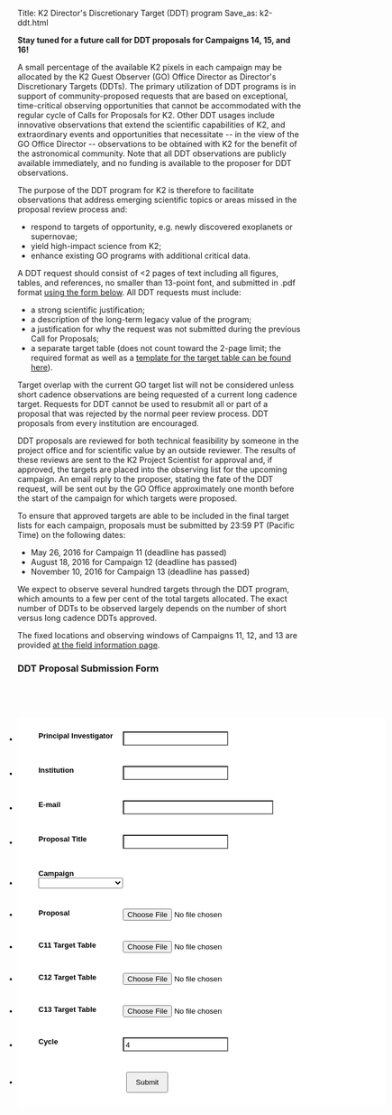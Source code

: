 Title: K2 Director's Discretionary Target (DDT) program
Save_as: k2-ddt.html


**Stay tuned for a future call for DDT proposals for Campaigns 14, 15,
and 16!**


A small percentage of the available K2 pixels in each campaign may be allocated by the K2 Guest Observer (GO) Office Director as Director's Discretionary Targets (DDTs).  The primary utilization of DDT programs is in support of community-proposed requests that are based on exceptional, time-critical observing opportunities that cannot be accommodated with the regular cycle of Calls for Proposals for K2. Other DDT usages include innovative observations that extend the scientific capabilities of K2, and extraordinary events and opportunities that necessitate -- in the view of the GO Office Director -- observations to be obtained with K2 for the benefit of the astronomical community.  Note that all DDT observations are publicly available immediately, and no funding is available to the proposer for DDT observations. 

The purpose of the DDT program for K2 is therefore to facilitate observations that address emerging scientific topics or areas missed in the proposal review process and:

* respond to targets of opportunity, e.g. newly discovered exoplanets or supernovae;
* yield high-impact science from K2;
* enhance existing GO programs with additional critical data.

A DDT request should consist of <2 pages of text including all figures, tables, and references, no smaller than 13-point font, and submitted in .pdf format [using the form below](#submissionform).  All DDT requests must include:

* a strong scientific justification;
* a description of the long-term legacy value of the program;
* a justification for why the request was not submitted during the previous Call for Proposals;
* a separate target table (does not count toward the 2-page limit; the required format as well as a [template for the target table can be found here](/k2-proposing-targets.html#target-table)).

Target overlap with the current GO target list will not be considered unless short cadence observations are being requested of a current long cadence target. Requests for DDT cannot be used to resubmit all or part of a proposal that was rejected by the normal peer review process. DDT proposals from every institution are encouraged.

DDT proposals are reviewed for both technical feasibility by someone in the project office and for scientific value by an outside reviewer.  The results of these reviews are sent to the K2 Project Scientist for approval and, if approved, the targets are placed into the observing list for the upcoming campaign.  An email reply to the proposer, stating the fate of the DDT request, will be sent out by the GO Office approximately one month before the start of the campaign for which targets were proposed.

To ensure that approved targets are able to be included in the final target lists for each campaign, proposals must be submitted by 23:59 PT (Pacific Time) on the following dates:

* May 26, 2016 for Campaign 11 (deadline has passed)
* August 18, 2016 for Campaign 12 (deadline has passed)
* November 10, 2016 for Campaign 13 (deadline has passed)
 
We expect to observe several hundred targets through the DDT program, which amounts to a few per cent of the total targets allocated. The exact number of DDTs to be observed largely depends on the number of short versus long cadence DDTs approved. 

The fixed locations and observing windows of Campaigns 11, 12, and 13 are provided [at the field information page](k2-fields.html). 



 
### DDT Proposal Submission Form 
<a name="submissionform"></a>

<script src="https://cdn.jotfor.ms/static/prototype.forms.js" type="text/javascript"></script>
<script src="https://cdn.jotfor.ms/static/jotform.forms.js?3.3.14545" type="text/javascript"></script>
<script type="text/javascript">
   JotForm.init(function(){
      setTimeout(function() {
          $('input_6').hint('ex: myname@example.com');
       }, 20);
	JotForm.clearFieldOnHide="disable";
	JotForm.onSubmissionError="jumpToSubmit";
   });
</script>
<link href="https://cdn.jotfor.ms/static/formCss.css?3.3.14545" rel="stylesheet" type="text/css" />
<link type="text/css" rel="stylesheet" href="https://cdn.jotfor.ms/css/styles/nova.css?3.3.14545" />
<link type="text/css" media="print" rel="stylesheet" href="https://cdn.jotfor.ms/css/printForm.css?3.3.14545" />
<style type="text/css">
    .form-label-left{
        width:150px !important;
    }
    .form-line{
        padding-top:12px;
        padding-bottom:12px;
    }
    .form-label-right{
        width:150px !important;
    }
    .form-all{
        width:650px;
        color:rgb(0, 0, 0) !important;
        font-family:'Tahoma';
        font-size:13px;
    }
    .form-radio-item label, .form-checkbox-item label, .form-grading-label, .form-header{
        color: #555;
    }

</style>

<style type="text/css" id="form-designer-style">
    /* Injected CSS Code */
.form-all {
  font-family: "Tahoma", sans-serif;
}
.form-all {
  width: 650px;
}
.form-label-left,
.form-label-right {
  width: 150px;
}
.form-label {
  white-space: normal;
}
.form-label.form-label-auto {
  display: inline-block;
  float: left;
  text-align: left;
  width: 150px;
}
.form-label-left {
  display: inline-block;
  white-space: normal;
  float: left;
  text-align: left;
}
.form-label-right {
  display: inline-block;
  white-space: normal;
  float: left;
  text-align: right;
}
.form-label-top {
  white-space: normal;
  display: block;
  float: none;
  text-align: left;
}
.form-all {
  font-size: 13px;
}
.form-label {
  font-weight: bold;
}
.form-checkbox-item label,
.form-radio-item label {
  font-weight: normal;
}
.supernova {
  background-color: #ffffff;
  background-color: #022e4c;
}
.supernova body {
  background-color: transparent;
}
/*
@width30: (unit(@formWidth, px) + 60px);
@width60: (unit(@formWidth, px)+ 120px);
@width90: (unit(@formWidth, px)+ 180px);
*/
/* | */
@media screen and (min-width: 480px) {
  .supernova .form-all {
    border: 1px solid #01101a;
    -webkit-box-shadow: 0 3px 9px rgba(0, 0, 0, 0.1);
    -moz-box-shadow: 0 3px 9px rgba(0, 0, 0, 0.1);
    box-shadow: 0 3px 9px rgba(0, 0, 0, 0.1);
  }
}
/* | */
/* | */
@media screen and (max-width: 480px) {
  .jotform-form {
    padding: 10px 0;
  }
}
/* | */
/* | */
@media screen and (min-width: 480px) and (max-width: 768px) {
  .jotform-form {
    padding: 30px 0;
  }
}
/* | */
/* | */
@media screen and (min-width: 480px) and (max-width: 649px) {
  .jotform-form {
    padding: 30px 0;
  }
}
/* | */
/* | */
@media screen and (min-width: 768px) {
  .jotform-form {
    padding: 60px 0;
  }
}
/* | */
/* | */
@media screen and (max-width: 649px) {
  .jotform-form {
    padding: 0;
  }
}
/* | */
.supernova .form-all,
.form-all {
  background-color: #ffffff;
  border: 1px solid transparent;
}
.form-header-group {
  border-color: #e6e6e6;
}
.form-matrix-table tr {
  border-color: #e6e6e6;
}
.form-matrix-table tr:nth-child(2n) {
  background-color: #f2f2f2;
}
.form-all {
  color: #000000;
}
.form-header-group .form-header {
  color: #000000;
}
.form-header-group .form-subHeader {
  color: #1a1a1a;
}
.form-sub-label {
  color: #1a1a1a;
}
.form-label-top,
.form-label-left,
.form-label-right,
.form-html {
  color: #000000;
}
.form-checkbox-item label,
.form-radio-item label {
  color: #1a1a1a;
}
.form-line.form-line-active {
  -webkit-transition-property: all;
  -moz-transition-property: all;
  -ms-transition-property: all;
  -o-transition-property: all;
  transition-property: all;
  -webkit-transition-duration: 0.3s;
  -moz-transition-duration: 0.3s;
  -ms-transition-duration: 0.3s;
  -o-transition-duration: 0.3s;
  transition-duration: 0.3s;
  -webkit-transition-timing-function: ease;
  -moz-transition-timing-function: ease;
  -ms-transition-timing-function: ease;
  -o-transition-timing-function: ease;
  transition-timing-function: ease;
  background-color: rgba(255, 255, 255, 0.75);
}
/* ömer */
.form-radio-item,
.form-checkbox-item {
  padding-bottom: 0px !important;
}
.form-radio-item:last-child,
.form-checkbox-item:last-child {
  padding-bottom: 0;
}
/* ömer */
.form-single-column .form-checkbox-item,
.form-single-column .form-radio-item {
  width: 100%;
}
.supernova {
  height: 100%;
  background-repeat: no-repeat;
  background-attachment: scroll;
  background-position: center top;
  background-repeat: repeat;
}
.supernova {
  background-image: none;
}
#stage {
  background-image: none;
}
/* | */
.form-all {
  background-repeat: no-repeat;
  background-attachment: scroll;
  background-position: center top;
  background-repeat: repeat;
}
.form-header-group {
  background-repeat: no-repeat;
  background-attachment: scroll;
  background-position: center top;
}
.form-line {
  margin-top: 12px;
  margin-bottom: 12px;
}
.form-line {
  padding: 12px 36px;
}
.form-all .qq-upload-button,
.form-all .form-submit-button,
.form-all .form-submit-reset,
.form-all .form-submit-print {
  font-size: 1em;
  padding: 9px 15px;
  font-family: "Tahoma", sans-serif;
  font-size: 13px;
  font-weight: normal;
}
.form-all .form-pagebreak-back,
.form-all .form-pagebreak-next {
  font-size: 1em;
  padding: 9px 15px;
  font-family: "Tahoma", sans-serif;
  font-size: 13px;
  font-weight: normal;
}
/*
& when ( @buttonFontType = google ) {
	@import (css) "@{buttonFontLink}";
}
*/
h2.form-header {
  line-height: 1.618em;
  font-size: 1.714em;
}
h2 ~ .form-subHeader {
  line-height: 1.5em;
  font-size: 1.071em;
}
.form-header-group {
  text-align: left;
}
/*.form-dropdown,
.form-radio-item,
.form-checkbox-item,
.form-radio-other-input,
.form-checkbox-other-input,*/
.form-captcha input,
.form-spinner input,
.form-error-message {
  padding: 4px 3px 2px 3px;
}
.form-header-group {
  font-family: "Tahoma", sans-serif;
}
.form-section {
  padding: 0px 0px 0px 0px;
}
.form-header-group {
  margin: 12px 36px 12px 36px;
}
.form-header-group {
  padding: 24px 0px 24px 0px;
}
.form-textbox,
.form-textarea {
  padding: 4px 3px 2px 3px;
}
.form-textbox,
.form-textarea,
.form-radio-other-input,
.form-checkbox-other-input,
.form-captcha input,
.form-spinner input {
  background-color: #ffffff;
}
[data-type="control_dropdown"] .form-input,
[data-type="control_dropdown"] .form-input-wide {
  width: 150px;
}
.form-label {
  font-family: "Tahoma", sans-serif;
}
li[data-type="control_image"] div {
  text-align: left;
}
li[data-type="control_image"] img {
  border: none;
  border-width: 0px !important;
  border-style: solid !important;
  border-color: false !important;
}
.form-line-column {
  width: auto;
}
.form-line-error {
  overflow: hidden;
  -webkit-transition-property: none;
  -moz-transition-property: none;
  -ms-transition-property: none;
  -o-transition-property: none;
  transition-property: none;
  -webkit-transition-duration: 0.3s;
  -moz-transition-duration: 0.3s;
  -ms-transition-duration: 0.3s;
  -o-transition-duration: 0.3s;
  transition-duration: 0.3s;
  -webkit-transition-timing-function: ease;
  -moz-transition-timing-function: ease;
  -ms-transition-timing-function: ease;
  -o-transition-timing-function: ease;
  transition-timing-function: ease;
  background-color: #fff4f4;
}
.form-line-error .form-error-message {
  background-color: #ff3200;
  clear: both;
  float: none;
}
.form-line-error .form-error-message .form-error-arrow {
  border-bottom-color: #ff3200;
}
.form-line-error input:not(#coupon-input),
.form-line-error textarea,
.form-line-error .form-validation-error {
  border: 1px solid #ff3200;
  -webkit-box-shadow: 0 0 3px #ff3200;
  -moz-box-shadow: 0 0 3px #ff3200;
  box-shadow: 0 0 3px #ff3200;
}
.ie-8 .form-all {
  margin-top: auto;
  margin-top: initial;
}
.ie-8 .form-all:before {
  display: none;
}
/* | */
@media screen and (max-width: 480px), screen and (max-device-width: 768px) and (orientation: portrait), screen and (max-device-width: 415px) and (orientation: landscape) {
  .jotform-form {
    padding: 0;
  }
  .form-all {
    border: 0;
    width: 100% !important;
    max-width: initial;
  }
  .form-sub-label-container {
    width: 100%;
    margin: 0;
  }
  .form-input {
    width: 100%;
  }
  .form-label {
    width: 100%!important;
  }
  .form-line {
    padding: 2% 5%;
    -moz-box-sizing: border-box;
    -webkit-box-sizing: border-box;
    box-sizing: border-box;
  }
  input[type=text],
  input[type=email],
  input[type=tel],
  textarea {
    width: 100%;
    -moz-box-sizing: border-box;
    -webkit-box-sizing: border-box;
    box-sizing: border-box;
    max-width: initial !important;
  }
  .form-input,
  .form-input-wide,
  .form-textarea,
  .form-textbox,
  .form-dropdown {
    max-width: initial !important;
  }
  div.form-header-group {
    padding: 24px 0px !important;
    margin: 0 12px 2% !important;
    margin-left: 5% !important;
    margin-right: 5% !important;
    -moz-box-sizing: border-box;
    -webkit-box-sizing: border-box;
    box-sizing: border-box;
  }
  [data-type="control_button"] {
    margin-bottom: 0 !important;
  }
  .form-buttons-wrapper {
    margin: 0!important;
  }
  .form-buttons-wrapper button {
    width: 100%;
  }
  table {
    width: 100%!important;
    max-width: initial !important;
  }
  table td + td {
    padding-left: 3%;
  }
  .form-checkbox-item input,
  .form-radio-item input {
    width: auto;
  }
  .form-collapse-table {
    margin: 0 5%;
  }
}
/* | */

/*__INSPECT_SEPERATOR__*/

    /* Injected CSS Code */
</style>

<form class="jotform-form" action="https://submit.jotform.us/submit/52528572176158/" method="post" enctype="multipart/form-data" name="form_52528572176158" id="52528572176158" accept-charset="utf-8">
  <input type="hidden" name="formID" value="52528572176158" />
  <div class="form-all">
    <ul class="form-section page-section">
      <li class="form-line" data-type="control_textbox" id="id_9">
        <label class="form-label form-label-left form-label-auto" id="label_9" for="input_9"> Principal Investigator </label>
        <div id="cid_9" class="form-input jf-required">
          <input type="text" class=" form-textbox" data-type="input-textbox" id="input_9" name="q9_principalInvestigator" size="20" value="" />
        </div>
      </li>
      <li class="form-line" data-type="control_textbox" id="id_8">
        <label class="form-label form-label-left form-label-auto" id="label_8" for="input_8"> Institution </label>
        <div id="cid_8" class="form-input jf-required">
          <input type="text" class=" form-textbox" data-type="input-textbox" id="input_8" name="q8_institution" size="20" value="" />
        </div>
      </li>
      <li class="form-line" data-type="control_email" id="id_6">
        <label class="form-label form-label-left form-label-auto" id="label_6" for="input_6"> E-mail </label>
        <div id="cid_6" class="form-input jf-required">
          <input type="email" class=" form-textbox validate[Email]" id="input_6" name="q6_email6" size="30" value="" />
        </div>
      </li>
      <li class="form-line" data-type="control_textbox" id="id_5">
        <label class="form-label form-label-left form-label-auto" id="label_5" for="input_5"> Proposal Title </label>
        <div id="cid_5" class="form-input jf-required">
          <input type="text" class=" form-textbox" data-type="input-textbox" id="input_5" name="q5_proposalTitle" size="20" value="" />
        </div>
      </li>
      <li class="form-line" data-type="control_dropdown" id="id_11">
        <label class="form-label form-label-left form-label-auto" id="label_11" for="input_11"> Campaign </label>
        <div id="cid_11" class="form-input jf-required">
          <select class="form-dropdown" style="width:150px" id="input_11" name="q11_campaign11">
            <option value="">  </option>
            <option value="11"> 11 </option>
            <option value="12"> 12 </option>
            <option value="13"> 13 </option>
            <option value="Multi-Campaign"> Multi-Campaign </option>
          </select>
        </div>
      </li>
      <li class="form-line" data-type="control_fileupload" id="id_1">
        <label class="form-label form-label-left form-label-auto" id="label_1" for="input_1"> Proposal </label>
        <div id="cid_1" class="form-input jf-required">
          <input class="form-upload" type="file" id="input_1" name="q1_proposal1" file-accept="pdf, doc, docx, xls, xlsx, csv, txt, rtf, html, zip, mp3, wma, mpg, flv, avi, jpg, jpeg, png, gif" file-maxsize="2048" file-minsize="0" file-limit="0" />
        </div>
      </li>
      <li class="form-line" data-type="control_fileupload" id="id_12">
        <label class="form-label form-label-left form-label-auto" id="label_12" for="input_12"> C11 Target Table </label>
        <div id="cid_12" class="form-input jf-required">
          <input class="form-upload" type="file" id="input_12" name="q12_c11Target" file-accept="pdf, doc, docx, xls, xlsx, csv, txt, rtf, html, zip, mp3, wma, mpg, flv, avi, jpg, jpeg, png, gif" file-maxsize="2048" file-minsize="0" file-limit="0" />
        </div>
      </li>
      <li class="form-line" data-type="control_fileupload" id="id_13">
        <label class="form-label form-label-left form-label-auto" id="label_13" for="input_13"> C12 Target Table </label>
        <div id="cid_13" class="form-input jf-required">
          <input class="form-upload" type="file" id="input_13" name="q13_c12Target" file-accept="pdf, doc, docx, xls, xlsx, csv, txt, rtf, html, zip, mp3, wma, mpg, flv, avi, jpg, jpeg, png, gif" file-maxsize="2048" file-minsize="0" file-limit="0" />
        </div>
      </li>
      <li class="form-line" data-type="control_fileupload" id="id_14">
        <label class="form-label form-label-left form-label-auto" id="label_14" for="input_14"> C13 Target Table </label>
        <div id="cid_14" class="form-input jf-required">
          <input class="form-upload" type="file" id="input_14" name="q14_c13Target" file-accept="pdf, doc, docx, xls, xlsx, csv, txt, rtf, html, zip, mp3, wma, mpg, flv, avi, jpg, jpeg, png, gif" file-maxsize="2048" file-minsize="0" file-limit="0" />
        </div>
      </li>
      <li class="form-line" data-type="control_textbox" id="id_16">
        <label class="form-label form-label-left form-label-auto" id="label_16" for="input_16"> Cycle </label>
        <div id="cid_16" class="form-input jf-required">
          <input type="text" readonly="readonly" tabindex=-1 class="form-readonly  form-textbox" data-type="input-textbox" id="input_16" name="q16_cycle" size="20" value="4" />
        </div>
      </li>
      <li class="form-line" data-type="control_button" id="id_2">
        <div id="cid_2" class="form-input-wide">
          <div style="margin-left:156px" class="form-buttons-wrapper">
            <button id="input_2" type="submit" class="form-submit-button">
              Submit
            </button>
          </div>
        </div>
      </li>
      <li style="display:none">
        Should be Empty:
        <input type="text" name="website" value="" />
      </li>
    </ul>
  </div>
  <input type="hidden" id="simple_spc" name="simple_spc" value="52528572176158" />
  <script type="text/javascript">
  document.getElementById("si" + "mple" + "_spc").value = "52528572176158-52528572176158";
  </script>
</form>
<script type="text/javascript">JotForm.ownerView=true;</script>

